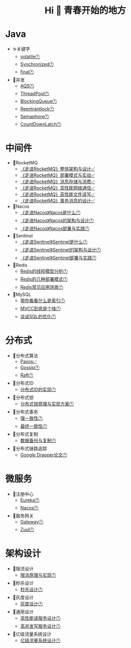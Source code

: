
<h1 align="center">Hi 👋 青春开始的地方</h1>

# Java
- ☕️关键字
  - [volatile🕐]()
  - [Synchronized🕐]()
  - [final🕐]()
- 🍻并发
  - [AQS🕐]()
  - [ThreadPool🕐]()
  - [BlockingQueue🕐]()
  - [Reentrantlock🕐]()
  - [Semaphore🕐]()
  - [CountDownLatch🕐]()
  
# 中间件
- 🍒RocketMQ
  - [《走进RocketMQ》整体架构与设计✅](https://github.com/baikuarch/blog/issues/1)
  - [《走进RocketMQ》部署模式与实战✅](https://github.com/baikuarch/blog/issues/2)
  - [《走进RocketMQ》消息存储与消费✅](https://github.com/baikuarch/blog/issues/3)
  - [《走进RocketMQ》高性能网络通信✅](https://github.com/baikuarch/blog/issues/4)
  - [《走进RocketMQ》高性能文件读写✅](https://github.com/baikuarch/blog/issues/5)
  - [《走进RocketMQ》事务消息的设计✅](https://github.com/baikuarch/blog/issues/8)
- 🍇Nacos
  - [《走进Nacos》Nacos是什么🕐]()
  - [《走进Nacos》Nacos的架构与设计🕐]()
  - [《走进Nacos》Nacos部署与实践🕐]()
- 🍉Sentinel
  - [《走进Sentinel》Sentinel是什么🕐]()
  - [《走进Sentinel》Sentinel的架构与设计🕐]()
  - [《走进Sentinel》Sentinel部署与实践🕐]()
- 🍭Redis
  - [Redis的线程模型分析🕐](https://github.com/baikuarch/blog/issues/7)
  - [Redis的几种部署模式🕐]()
  - [Redis常见应用场景🕐]()
- 🍤MySQL
  - [带你看看什么是索引🕐]()
  - [MVCC到底是个啥🕐]()
  - [谈谈SQL的优化🕐]()

# 分布式
- 🍓分布式算法
  - [Paxos✅](https://github.com/baikuarch/blog/issues/6)
  - [Gossip🕐]()
  - [Raft🕐]()
- 🍈分布式ID
  - [分布式ID的实现🕐]()
- 🍍分布式锁
  - [分布式锁原理与实现方案🕐]()
- 🍎分布式事务
  - [强一致性🕐]()
  - [最终一致性🕐]()
- 🍅分布式复制
  - [数据备份与复制🕐]()
- 🍈分布式链路追踪
  - [Google Drapper论文🕐]()
   
# 微服务
- 🍨注册中心
  - [Eureka🕐]()
  - [Nacos🕐]()
- 🍨服务网关
  - [Gateway🕐]()
  - [Zuul🕐]()
# 架构设计
- 🍧限流设计
  - [限流原理与实现🕐]()
- 🍰秒杀设计
  - [秒杀设计🕐]()
- 🍞灰度设计
  - [灰度设计🕐]()
- 🍪通用设计
  - [高性能读服务设计🕐]()
  - [高并发写服务设计🕐]()
- 🎂亿级流量系统设计
  - [亿级流量系统设计🕐]()
